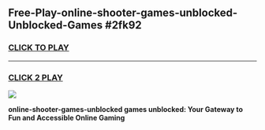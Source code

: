 
## Free-Play-online-shooter-games-unblocked-Unblocked-Games #2fk92
<h3>
<a href="https://news.freeplayer.one?title=online-shooter-games-unblocked&ref=8M">CLICK TO PLAY</a></h3>
<hr>

<h3>
<a href="https://news.freeplayer.one?title=online-shooter-games-unblocked&ref=8M">CLICK 2 PLAY</a>
  
</h3>

<a href="https://news.freeplayer.one?title=online-shooter-games-unblocked&ref=8M"><img src="https://clearcache.store/games.png"></a>


**online-shooter-games-unblocked games unblocked: Your Gateway to Fun and Accessible Online Gaming**
